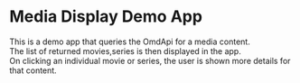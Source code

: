 # Media Display Demo App

This is a demo app that queries the OmdApi for a media content.<br/>
The list of returned movies,series is then displayed in the app.<br/>
On clicking an individual movie or series, the user is shown more details for that content.<br/>

